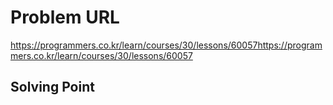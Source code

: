 # Problem URL
https://programmers.co.kr/learn/courses/30/lessons/60057https://programmers.co.kr/learn/courses/30/lessons/60057

## Solving Point
